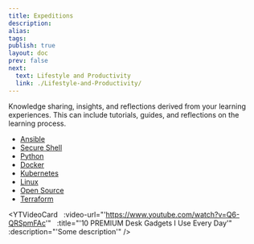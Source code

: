 ```yaml
---
title: Expeditions
description: 
alias: 
tags: 
publish: true
layout: doc
prev: false
next:
  text: Lifestyle and Productivity
  link: ./Lifestyle-and-Productivity/
---
```


Knowledge sharing, insights, and reflections derived from your learning experiences. This can include tutorials, guides, and reflections on the learning process.

- [Ansible](./Science-and-Engineering/Cloud-and-DevOps/Ansible/index.md)
- [Secure Shell](./Science-and-Engineering/Networking/Secure-Shell/index.md)
- [Python](./Science-and-Engineering/Programming-and-Scripting/Python/index.md)
- [Docker](./Science-and-Engineering/Cloud-and-DevOps/Docker/index.md)
- [Kubernetes](./Science-and-Engineering/Cloud-and-DevOps/Kubernetes/index.md)
- [Linux](./Science-and-Engineering/Operating-Systems/Linux/index.md)
- [Open Source](./Science-and-Engineering/Software-Development/Open-Source/index.md)
- [Terraform](./Science-and-Engineering/Cloud-and-DevOps/Terraform/index.md)


<YTVideoCard
  :video-url="'https://www.youtube.com/watch?v=Q6-QRSpmFAc'"
  :title="'10 PREMIUM Desk Gadgets I Use Every Day'"
  :description="'Some description'"
/>
